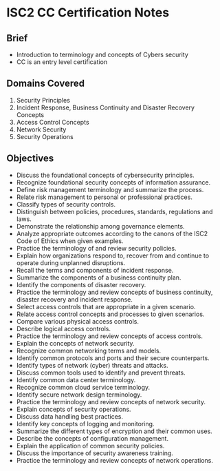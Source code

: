 # ISC2 CC Certification Notes

## Brief
- Introduction to terminology and concepts of Cybers security
- CC is an entry level certification

## Domains Covered

1. Security Principles 
2. Incident Response, Business Continuity and Disaster Recovery Concepts 
3. Access Control Concepts 
4. Network Security 
5. Security Operations 

## Objectives

- Discuss the foundational concepts of cybersecurity principles. 
- Recognize foundational security concepts of information assurance. 
- Define risk management terminology and summarize the process. 
- Relate risk management to personal or professional practices. 
- Classify types of security controls. 
- Distinguish between policies, procedures, standards, regulations and laws. 
- Demonstrate the relationship among governance elements. 
- Analyze appropriate outcomes according to the canons of the ISC2 Code of Ethics when given examples. 
- Practice the terminology of and review security policies. 
- Explain how organizations respond to, recover from and continue to operate during unplanned disruptions. 
- Recall the terms and components of incident response. 
- Summarize the components of a business continuity plan. 
- Identify the components of disaster recovery. 
- Practice the terminology and review concepts of business continuity, disaster recovery and incident response. 
- Select access controls that are appropriate in a given scenario. 
- Relate access control concepts and processes to given scenarios. 
- Compare various physical access controls. 
- Describe logical access controls. 
- Practice the terminology and review concepts of access controls. 
- Explain the concepts of network security. 
- Recognize common networking terms and models. 
- Identify common protocols and ports and their secure counterparts. 
- Identify types of network (cyber) threats and attacks. 
- Discuss common tools used to identify and prevent threats. 
- Identify common data center terminology. 
- Recognize common cloud service terminology. 
- Identify secure network design terminology. 
- Practice the terminology and review concepts of network security. 
- Explain concepts of security operations. 
- Discuss data handling best practices. 
- Identify key concepts of logging and monitoring. 
- Summarize the different types of encryption and their common uses. 
- Describe the concepts of configuration management. 
- Explain the application of common security policies. 
- Discuss the importance of security awareness training. 
- Practice the terminology and review concepts of network operations.  